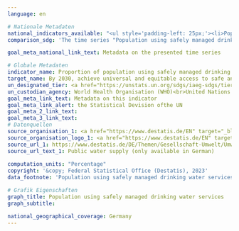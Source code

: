 ```yaml
---
language: en    

# Nationale Metadaten    
national_indicators_available: "<ul style='padding-left: 25px;'><li>Population using safely managed drinking water services</li> <li> Population connected to the public water supply system</li></ul>"    
comparison_sdg: 'The time series "Population using safely managed drinking water services" is partly compliant with the global metadata. The time series "Population connected to the public water supply system" provides additional information.'    

goal_meta_national_link_text: Metadata on the presented time series    

# Globale Metadaten    
indicator_name: Proportion of population using safely managed drinking water services    
target_name: By 2030, achieve universal and equitable access to safe and affordable drinking water for all    
un_designated_tier: <a href="https://unstats.un.org/sdgs/iaeg-sdgs/tier-classification/" title="Click here for more information on the UN tier classification." target="_blank" onclick="return confirm_alert('the United Nations Statistics Division','En')>Tier I</a>    
un_custodian_agency: World Health Organisation (WHO)<br>United Nations Children's Emergency Fund (UNICEF)    
goal_meta_link_text: Metadata on this indicator    
goal_meta_link_alert: the Statistical Devision ofthe UN    
goal_meta_2_link_text:     
goal_meta_3_link_text:         
# Datenquellen
source_organisation_1: <a href="https://www.destatis.de/EN" target="_blank"> Federal Statistical Office (Destatis) </a>
source_organisation_logo_1: <a href="https://www.destatis.de/EN" target="_blank"><img src="https://g205sdgs.github.io/sdg-indicators/public/OrgImgEn/destatis.png" alt="Logo destatis" style="height:60px; width:148px"/></a>
source_url_1: https://www.destatis.de/DE/Themen/Gesellschaft-Umwelt/Umwelt/Wasserwirtschaft/_inhalt.html#sprg238684
source_url_text_1: Public water supply (only available in German)
    
computation_units: "Percentage"    
copyright: '&copy; Federal Statistical Office (Destatis), 2023'    
data_footnote: 'Population using safely managed drinking water services: All data estimated.'    

# Grafik Eigenschaften    
graph_title: Population using safely managed drinking water services
graph_subtitle:     

national_geographical_coverage: Germany    
---
```


<span></span>